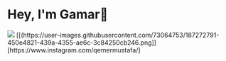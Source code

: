 # Hey, I'm Gamar👋
<img src="{https://img.shields.io/badge/LinkedIn-0077B5?style=for-the-badge&logo=linkedin&logoColor=white}" />
[[(https://user-images.githubusercontent.com/73064753/187272791-450e4821-439a-4355-ae6c-3c84250cb246.png]][https://www.instagram.com/qemermustafa/]

